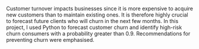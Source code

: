 Customer turnover impacts businesses since it is more expensive to acquire new customers than to maintain existing ones. It is therefore highly crucial to forecast future clients who will churn in the next few months. In this project, I used Python to forecast customer churn and identify high-risk churn consumers with a probability greater than 0.9. Recommendations for preventing churn were emphasised.
